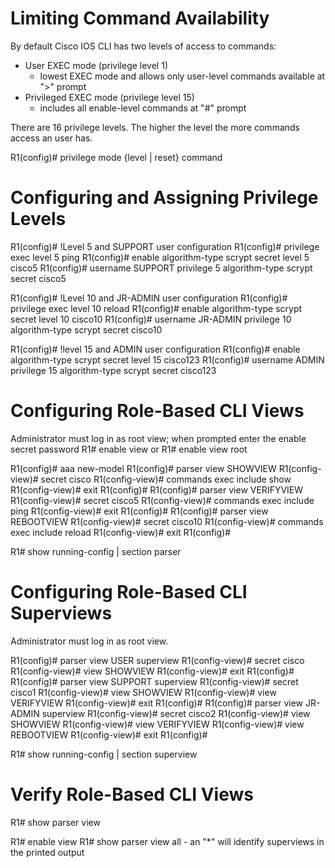 Limiting Command Availability
=============================
By default Cisco IOS CLI has two levels of access to commands:
* User EXEC mode (privilege level 1)
	- lowest EXEC mode and allows only user-level commands available at ">" prompt
* Privileged EXEC mode (privilege level 15)
	- includes all enable-level commands at "#" prompt

There are 16 privilege levels.
The higher the level the more commands access an user has.

R1(config)# privilege mode {level <level> | reset} command

Configuring and Assigning Privilege Levels
==========================================
R1(config)# !Level 5 and SUPPORT user configuration
R1(config)# privilege exec level 5 ping
R1(config)# enable algorithm-type scrypt secret level 5 cisco5
R1(config)# username SUPPORT privilege 5 algorithm-type scrypt secret cisco5

R1(config)# !Level 10 and JR-ADMIN user configuration
R1(config)# privilege exec level 10 reload
R1(config)# enable algorithm-type scrypt secret level 10 cisco10
R1(config)# username JR-ADMIN privilege 10 algorithm-type scrypt secret cisco10

R1(config)# !level 15 and ADMIN user configuration
R1(config)# enable algorithm-type scrypt secret level 15 cisco123
R1(config)# username ADMIN privilege 15 algorithm-type scrypt secret cisco123

Configuring Role-Based CLI Views
================================
Administrator must log in as root view; when prompted enter the enable secret password
R1# enable view
or
R1# enable view root

R1(config)# aaa new-model
R1(config)# parser view SHOWVIEW
R1(config-view)# secret cisco
R1(config-view)# commands exec include show
R1(config-view)# exit
R1(config)# 
R1(config)# parser view VERIFYVIEW
R1(config-view)# secret cisco5
R1(config-view)# commands exec include ping
R1(config-view)# exit
R1(config)# 
R1(config)# parser view REBOOTVIEW
R1(config-view)# secret cisco10
R1(config-view)# commands exec include reload
R1(config-view)# exit
R1(config)# 

R1# show running-config | section parser

Configuring Role-Based CLI Superviews
=====================================
Administrator must log in as root view.

R1(config)# parser view USER superview
R1(config-view)# secret cisco
R1(config-view)# view SHOWVIEW
R1(config-view)# exit
R1(config)# 
R1(config)# parser view SUPPORT superview
R1(config-view)# secret cisco1
R1(config-view)# view SHOWVIEW
R1(config-view)# view VERIFYVIEW
R1(config-view)# exit
R1(config)# 
R1(config)# parser view JR-ADMIN superview
R1(config-view)# secret cisco2
R1(config-view)# view SHOWVIEW
R1(config-view)# view VERIFYVIEW
R1(config-view)# view REBOOTVIEW
R1(config-view)# exit
R1(config)# 

R1# show running-config | section superview

Verify Role-Based CLI Views
===========================
R1# show parser view

R1# enable view <root>
R1# show parser view all
	- an "*" will identify superviews in the printed output